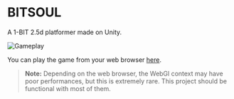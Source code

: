 # BITSOUL

A 1-BIT 2.5d platformer made on Unity.

![Gameplay](platformer.gif)

You can play the game from your web browser [here](https://vegasword.itch.io/bitsoul).

> **Note:** Depending on the web browser, the WebGl context may have poor performances, but this is extremely rare. This project should be functional with most of them.
